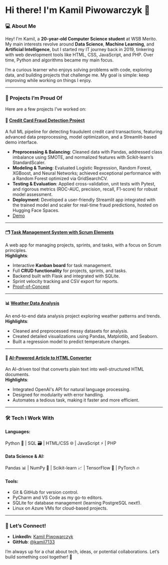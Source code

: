 
# Hi there! I'm Kamil Piwowarczyk 👋

### 💻 About Me
Hey! I'm Kamil, a **20-year-old Computer Science student** at WSB Merito. My main interests revolve around **Data Science**, **Machine Learning**, and **Artificial Intelligence**, but I started my IT journey back in 2019, tinkering with web development tools like HTML, CSS, JavaScript, and PHP. Over time, Python and algorithms became my main focus.

I’m a curious learner who enjoys solving problems with code, exploring data, and building projects that challenge me. My goal is simple: keep improving while working on things I enjoy.

---

### 📁 Projects I’m Proud Of
Here are a few projects I’ve worked on:

#### 🧪 **[Credit Card Fraud Detection Project](https://github.com/kamil7133/fraud_detection)**  
A full ML pipeline for detecting fraudulent credit card transactions, featuring advanced data preprocessing, model optimization, and a Streamlit-based demo interface.  
- **Preprocessing & Balancing**: Cleaned data with Pandas, addressed class imbalance using SMOTE, and normalized features with Scikit-learn’s StandardScaler.  
- **Modeling & Tuning**: Evaluated Logistic Regression, Random Forest, XGBoost, and Neural Networks; achieved exceptional performance with a Random Forest optimized via GridSearchCV.  
- **Testing & Evaluation**: Applied cross-validation, unit tests with Pytest, and rigorous metrics (ROC-AUC, precision, recall, F1-score) for robust model assessment.  
- **Deployment**: Developed a user-friendly Streamlit app integrated with the trained model and scaler for real-time fraud predictions, hosted on Hugging Face Spaces.
- [Demo](https://huggingface.co/spaces/kamil713/fraud_detection)
---

#### 🗂️ **[Task Management System with Scrum Elements](https://github.com/kamil7133/task_management_system)**  
A web app for managing projects, sprints, and tasks, with a focus on Scrum principles.  
**Highlights**:  
- Interactive **Kanban board** for task management.  
- Full **CRUD functionality** for projects, sprints, and tasks.  
- Backend built with Flask and integrated with SQLite.  
- Sprint velocity tracking and CSV export for reports.
- [Proof-of-Concept](https://task-management-system-cdtw.onrender.com/projects/kanban)

---

#### 📊 **[Weather Data Analysis](https://github.com/kamil7133/Weather_Data_Analysis_with_Pandas_Matplotlib_and_Seaborn)**  
An end-to-end data analysis project exploring weather patterns and trends.  
**Highlights**:  
- Cleaned and preprocessed messy datasets for analysis.  
- Created detailed visualizations using Pandas, Matplotlib, and Seaborn.  
- Built a regression model to predict temperature changes.  

---

#### 🤖 **[AI-Powered Article to HTML Converter](https://github.com/kamil7133/AI_article_formatter)**  
An AI-driven tool that converts plain text into well-structured HTML documents.  
**Highlights**:  
- Integrated OpenAI's API for natural language processing.  
- Designed for modularity with error handling.  
- Automates a tedious task, making it faster and more efficient.  

---


### 🛠️ Tech I Work With
#### **Languages**:  
Python 🐍 | SQL 🗃️ | HTML/CSS 🌐 | JavaScript ⚡ | PHP  

#### **Data Science & AI**:  
Pandas 📊 | NumPy 🔢 | Scikit-learn 📈 | TensorFlow 🤖 | PyTorch 🔥  

#### **Tools**:  
- Git & GitHub for version control.  
- PyCharm and VS Code as my go-to editors.  
- SQLite for database management (learning PostgreSQL next!).  
- Linux on Azure VMs for cloud-based projects.  

---

### 🤝 Let’s Connect!
- **LinkedIn**: [Kamil Piwowarczyk](https://www.linkedin.com/in/kamil-piwowarczyk-6ba839322/)  
- **GitHub**: [@kamil7133](https://github.com/kamil7133)  

I’m always up for a chat about tech, ideas, or potential collaborations. Let’s build something cool together! 🚀
